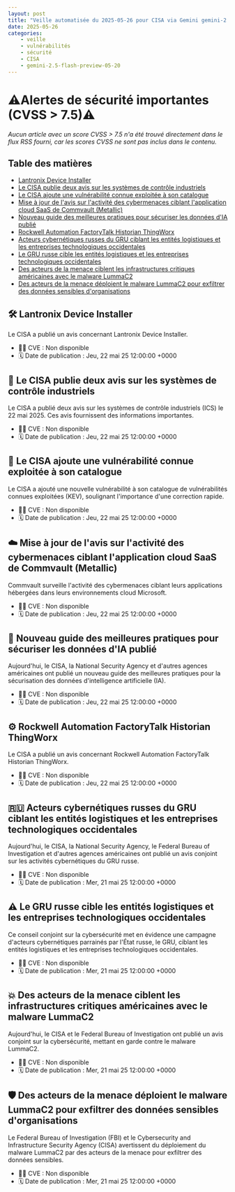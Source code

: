 ```yaml
---
layout: post
title: "Veille automatisée du 2025-05-26 pour CISA via Gemini gemini-2.5-flash-preview-05-20"
date: 2025-05-26
categories:
    - veille
    - vulnérabilités
    - sécurité
    - CISA
    - gemini-2.5-flash-preview-05-20
---
```

# ⚠️Alertes de sécurité importantes (CVSS > 7.5)⚠️
*Aucun article avec un score CVSS > 7.5 n'a été trouvé directement dans le flux RSS fourni, car les scores CVSS ne sont pas inclus dans le contenu.*

## Table des matières
*   [Lantronix Device Installer](https://www.cisa.gov/news-events/ics-advisories/icsa-25-142-01)
*   [Le CISA publie deux avis sur les systèmes de contrôle industriels](https://www.cisa.gov/news-events/alerts/2025/05/22/cisa-releases-two-industrial-control-systems-advisories)
*   [Le CISA ajoute une vulnérabilité connue exploitée à son catalogue](https://www.cisa.gov/news-events/alerts/2025/05/22/cisa-adds-one-known-exploited-vulnerability-catalog)
*   [Mise à jour de l'avis sur l'activité des cybermenaces ciblant l'application cloud SaaS de Commvault (Metallic)](https://www.cisa.gov/news-events/alerts/2025/05/22/advisory-update-cyber-threat-activity-targeting-commvaults-saas-cloud-application-metallic)
*   [Nouveau guide des meilleures pratiques pour sécuriser les données d'IA publié](https://www.cisa.gov/news-events/alerts/2025/05/22/new-best-practices-guide-securing-ai-data-released)
*   [Rockwell Automation FactoryTalk Historian ThingWorx](https://www.cisa.gov/news-events/ics-advisories/icsa-25-142-02)
*   [Acteurs cybernétiques russes du GRU ciblant les entités logistiques et les entreprises technologiques occidentales](https://www.cisa.gov/news-events/alerts/2025/05/21/russian-gru-cyber-actors-targeting-western-logistics-entities-and-tech-companies)
*   [Le GRU russe cible les entités logistiques et les entreprises technologiques occidentales](https://www.cisa.gov/news-events/cybersecurity-advisories/aa25-141a)
*   [Des acteurs de la menace ciblent les infrastructures critiques américaines avec le malware LummaC2](https://www.cisa.gov/news-events/alerts/2025/05/21/threat-actors-target-us-critical-infrastructure-lummac2-malware)
*   [Des acteurs de la menace déploient le malware LummaC2 pour exfiltrer des données sensibles d'organisations](https://www.cisa.gov/news-events/cybersecurity-advisories/aa25-141b)

## 🛠️ Lantronix Device Installer
Le CISA a publié un avis concernant Lantronix Device Installer.
* 🕵️‍♂️ CVE : Non disponible
* 🗓️ Date de publication : Jeu, 22 mai 25 12:00:00 +0000

## 🚨 Le CISA publie deux avis sur les systèmes de contrôle industriels
Le CISA a publié deux avis sur les systèmes de contrôle industriels (ICS) le 22 mai 2025. Ces avis fournissent des informations importantes.
* 🕵️‍♂️ CVE : Non disponible
* 🗓️ Date de publication : Jeu, 22 mai 25 12:00:00 +0000

## 🎯 Le CISA ajoute une vulnérabilité connue exploitée à son catalogue
Le CISA a ajouté une nouvelle vulnérabilité à son catalogue de vulnérabilités connues exploitées (KEV), soulignant l'importance d'une correction rapide.
* 🕵️‍♂️ CVE : Non disponible
* 🗓️ Date de publication : Jeu, 22 mai 25 12:00:00 +0000

## ☁️ Mise à jour de l'avis sur l'activité des cybermenaces ciblant l'application cloud SaaS de Commvault (Metallic)
Commvault surveille l'activité des cybermenaces ciblant leurs applications hébergées dans leurs environnements cloud Microsoft.
* 🕵️‍♂️ CVE : Non disponible
* 🗓️ Date de publication : Jeu, 22 mai 25 12:00:00 +0000

## 📝 Nouveau guide des meilleures pratiques pour sécuriser les données d'IA publié
Aujourd'hui, le CISA, la National Security Agency et d'autres agences américaines ont publié un nouveau guide des meilleures pratiques pour la sécurisation des données d'intelligence artificielle (IA).
* 🕵️‍♂️ CVE : Non disponible
* 🗓️ Date de publication : Jeu, 22 mai 25 12:00:00 +0000

## ⚙️ Rockwell Automation FactoryTalk Historian ThingWorx
Le CISA a publié un avis concernant Rockwell Automation FactoryTalk Historian ThingWorx.
* 🕵️‍♂️ CVE : Non disponible
* 🗓️ Date de publication : Jeu, 22 mai 25 12:00:00 +0000

## 🇷🇺 Acteurs cybernétiques russes du GRU ciblant les entités logistiques et les entreprises technologiques occidentales
Aujourd'hui, le CISA, la National Security Agency, le Federal Bureau of Investigation et d'autres agences américaines ont publié un avis conjoint sur les activités cybernétiques du GRU russe.
* 🕵️‍♂️ CVE : Non disponible
* 🗓️ Date de publication : Mer, 21 mai 25 12:00:00 +0000

## ⚠️ Le GRU russe cible les entités logistiques et les entreprises technologiques occidentales
Ce conseil conjoint sur la cybersécurité met en évidence une campagne d'acteurs cybernétiques parrainés par l'État russe, le GRU, ciblant les entités logistiques et les entreprises technologiques occidentales.
* 🕵️‍♂️ CVE : Non disponible
* 🗓️ Date de publication : Mer, 21 mai 25 12:00:00 +0000

## 💥 Des acteurs de la menace ciblent les infrastructures critiques américaines avec le malware LummaC2
Aujourd'hui, le CISA et le Federal Bureau of Investigation ont publié un avis conjoint sur la cybersécurité, mettant en garde contre le malware LummaC2.
* 🕵️‍♂️ CVE : Non disponible
* 🗓️ Date de publication : Mer, 21 mai 25 12:00:00 +0000

## 🛡️ Des acteurs de la menace déploient le malware LummaC2 pour exfiltrer des données sensibles d'organisations
Le Federal Bureau of Investigation (FBI) et le Cybersecurity and Infrastructure Security Agency (CISA) avertissent du déploiement du malware LummaC2 par des acteurs de la menace pour exfiltrer des données sensibles.
* 🕵️‍♂️ CVE : Non disponible
* 🗓️ Date de publication : Mer, 21 mai 25 12:00:00 +0000